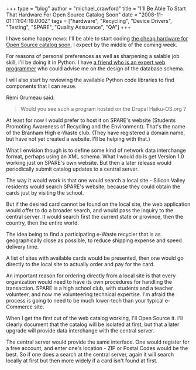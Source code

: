 +++
type = "blog"
author = "michael_crawford"
title = "I'll Be Able To Start That Hardware For Open Source Catalog Soon"
date = "2008-11-01T11:04:19.000Z"
tags = ["hardware", "Recycling", "Device Drivers", "Testing", "SPARE", "Quality Assurance", "QA"]
+++

I have some happy news: I'll be able to start coding <a href="http://www.haiku-os.org/blog/michael_crawford/2008-10-26/cheap_hardware_for_open_source_developers">the cheap hardware for Open Source catalog soon</a>, I expect by the middle of the coming week.

For reasons of personal preferences as well as sharpening a salable job skill, I'll be doing it in Python.  I have <a href="http://www.thomasleavitt.org/">a friend who is an expert web programmer</a> who could advise me on the design of the database schema.

I will also start by reviewing the available Python code libraries to find components that I can reuse.

Rèmi Grumeau said:

<blockquote>Would you see such a program hosted on the Drupal Haiku-OS.org ?<p></blockquote>

At least for now I would prefer to host it on SPARE's website (Students Promoting Awareness of Recycling and the Environment).  That's the name of the Branham High e-Waste club.  (They have registered a domain name, but have not yet created a website.  I'll be helping with that.)

What I envision though is to define some kind of network data interchange format, perhaps using an XML schema.  What I would do is get Version 1.0 working just on SPARE's own website.  But then a later release would periodically submit catalog updates to a central server.

The way it would work is that one would search a local site - Silicon Valley residents would search SPARE's website, because they could obtain the cards just by visiting the school.

But if the desired card cannot be found on the local site, the web application would offer to do a broader search, and would pass the inquiry to the central server.  It would search first the current state or province, then the country, then the entire world.

The idea being to find a participating e-Waste recycler that is as geographically close as possible, to reduce shipping expense and speed delivery time.

A list of sites with available cards would be presented, then one would go directly to the local site to actually order and pay for the card.

An important reason for ordering directly from a local site is that every organization would need to have its own procedures for handling the transaction.  SPARE is a high school club, with students and a teacher volunteer, and now me volunteering technical expertise.  I'm afraid the process is going to need to be much lower-tech than your typical e-Commerce site.

When I get the first cut of the web catalog working, I'll Open Source it.  I'll clearly document that the catalog will be isolated at first, but that a later upgrade will provide data interchange with the central server.

The central server would provide the same interface.  One would register for a free account, and enter one's location - ZIP or Postal Codes would be the best.  So if one does a search at the central server, again it will search locally at first but then more widely if a card isn't found at first.

